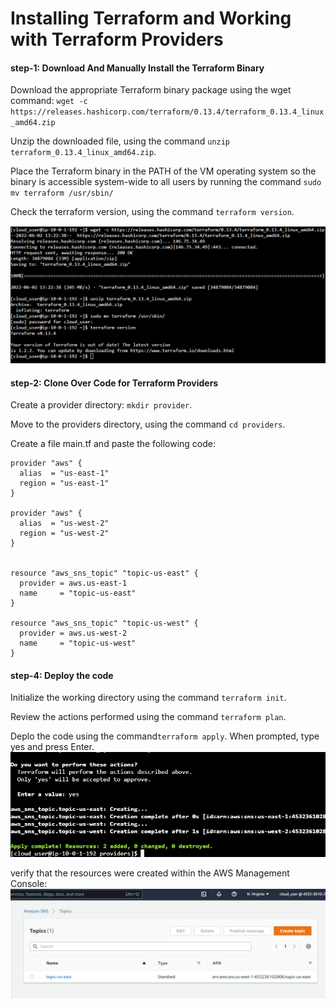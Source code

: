 # Installing Terraform and Working with Terraform Providers
#### step-1: Download And Manually Install the Terraform Binary
Download the appropriate Terraform binary package using the wget command:
`wget -c https://releases.hashicorp.com/terraform/0.13.4/terraform_0.13.4_linux_amd64.zip`

Unzip the downloaded file, using the command `unzip terraform_0.13.4_linux_amd64.zip`.

Place the Terraform binary in the PATH of the VM operating system so the binary is accessible system-wide to all users by running the command `sudo mv terraform /usr/sbin/`

Check the terraform version, using the command `terraform version`.

![1](outputs/pic4.PNG)

#### step-2: Clone Over Code for Terraform Providers

Create a provider directory: `mkdir provider`.

Move to the providers directory, using the command `cd providers`.

Create a file main.tf and paste the following code:
```
provider "aws" {
  alias  = "us-east-1"
  region = "us-east-1"
}

provider "aws" {
  alias  = "us-west-2"
  region = "us-west-2"
}


resource "aws_sns_topic" "topic-us-east" {
  provider = aws.us-east-1
  name     = "topic-us-east"
}

resource "aws_sns_topic" "topic-us-west" {
  provider = aws.us-west-2
  name     = "topic-us-west"
}
```

#### step-4: Deploy the code

Initialize the working directory using the command `terraform init`.

Review the actions performed using the command `terraform plan`.

Deplo the code using the command`terraform apply`. When prompted, type yes and press Enter.
![1](outputs/pic5.PNG)

verify that the resources were created within the AWS Management Console:
![1](outputs/pic6.PNG)


